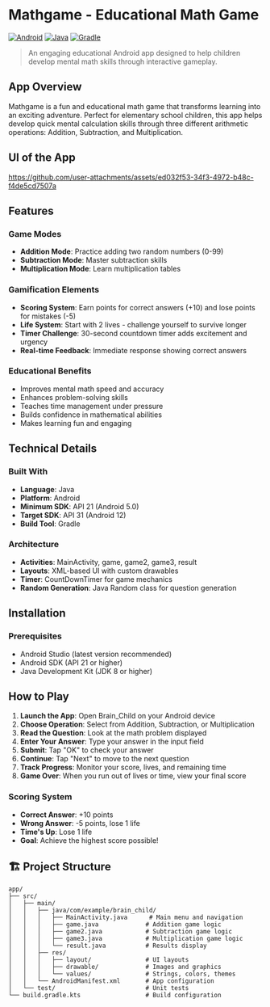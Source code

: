 # Mathgame - Educational Math Game

[![Android](https://img.shields.io/badge/Android-3DDC84?style=for-the-badge&logo=android&logoColor=white)](https://developer.android.com/)
[![Java](https://img.shields.io/badge/Java-ED8B00?style=for-the-badge&logo=openjdk&logoColor=white)](https://www.java.com/)
[![Gradle](https://img.shields.io/badge/Gradle-02303A?style=for-the-badge&logo=gradle&logoColor=white)](https://gradle.org/)

> An engaging educational Android app designed to help children develop mental math skills through interactive gameplay.

##  App Overview

Mathgame is a fun and educational math game that transforms learning into an exciting adventure. Perfect for elementary school children, this app helps develop quick mental calculation skills through three different arithmetic operations: Addition, Subtraction, and Multiplication.

## UI of the App
https://github.com/user-attachments/assets/ed032f53-34f3-4972-b48c-f4de5cd7507a


##  Features

###  Game Modes
- **Addition Mode**: Practice adding two random numbers (0-99)
- **Subtraction Mode**: Master subtraction skills
- **Multiplication Mode**: Learn multiplication tables

###  Gamification Elements
- **Scoring System**: Earn points for correct answers (+10) and lose points for mistakes (-5)
- **Life System**: Start with 2 lives - challenge yourself to survive longer
- **Timer Challenge**: 30-second countdown timer adds excitement and urgency
- **Real-time Feedback**: Immediate response showing correct answers

###  Educational Benefits
- Improves mental math speed and accuracy
- Enhances problem-solving skills
- Teaches time management under pressure
- Builds confidence in mathematical abilities
- Makes learning fun and engaging

##  Technical Details

### Built With
- **Language**: Java
- **Platform**: Android
- **Minimum SDK**: API 21 (Android 5.0)
- **Target SDK**: API 31 (Android 12)
- **Build Tool**: Gradle

### Architecture
- **Activities**: MainActivity, game, game2, game3, result
- **Layouts**: XML-based UI with custom drawables
- **Timer**: CountDownTimer for game mechanics
- **Random Generation**: Java Random class for question generation


##  Installation

### Prerequisites
- Android Studio (latest version recommended)
- Android SDK (API 21 or higher)
- Java Development Kit (JDK 8 or higher)


##  How to Play

1. **Launch the App**: Open Brain_Child on your Android device
2. **Choose Operation**: Select from Addition, Subtraction, or Multiplication
3. **Read the Question**: Look at the math problem displayed
4. **Enter Your Answer**: Type your answer in the input field
5. **Submit**: Tap "OK" to check your answer
6. **Continue**: Tap "Next" to move to the next question
7. **Track Progress**: Monitor your score, lives, and remaining time
8. **Game Over**: When you run out of lives or time, view your final score

### Scoring System
-  **Correct Answer**: +10 points
-  **Wrong Answer**: -5 points, lose 1 life
-  **Time's Up**: Lose 1 life
-  **Goal**: Achieve the highest score possible!

## 🏗 Project Structure

```
app/
├── src/
│   ├── main/
│   │   ├── java/com/example/brain_child/
│   │   │   ├── MainActivity.java      # Main menu and navigation
│   │   │   ├── game.java             # Addition game logic
│   │   │   ├── game2.java            # Subtraction game logic
│   │   │   ├── game3.java            # Multiplication game logic
│   │   │   └── result.java           # Results display
│   │   ├── res/
│   │   │   ├── layout/               # UI layouts
│   │   │   ├── drawable/             # Images and graphics
│   │   │   └── values/               # Strings, colors, themes
│   │   └── AndroidManifest.xml       # App configuration
│   └── test/                         # Unit tests
└── build.gradle.kts                  # Build configuration
```

